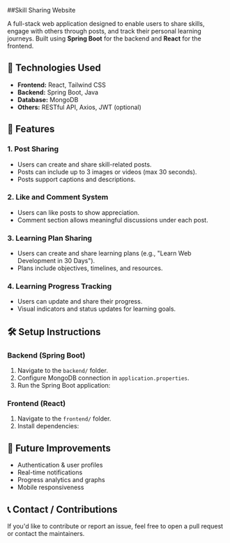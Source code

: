 ##Skill Sharing Website

A full-stack web application designed to enable users to share skills, engage with others through posts, and track their personal learning journeys. Built using **Spring Boot** for the backend and **React** for the frontend.

## 🔧 Technologies Used

- **Frontend:** React, Tailwind CSS
- **Backend:** Spring Boot, Java
- **Database:** MongoDB
- **Others:** RESTful API, Axios, JWT (optional)


## 🚀 Features

### 1. Post Sharing
- Users can create and share skill-related posts.
- Posts can include up to 3 images or videos (max 30 seconds).
- Posts support captions and descriptions.

### 2. Like and Comment System
- Users can like posts to show appreciation.
- Comment section allows meaningful discussions under each post.

### 3. Learning Plan Sharing
- Users can create and share learning plans (e.g., "Learn Web Development in 30 Days").
- Plans include objectives, timelines, and resources.

### 4. Learning Progress Tracking
- Users can update and share their progress.
- Visual indicators and status updates for learning goals.





## 🛠️ Setup Instructions

### Backend (Spring Boot)
1. Navigate to the `backend/` folder.
2. Configure MongoDB connection in `application.properties`.
3. Run the Spring Boot application:

### Frontend (React)
1. Navigate to the `frontend/` folder.
2. Install dependencies:




## 📌 Future Improvements

- Authentication & user profiles
- Real-time notifications
- Progress analytics and graphs
- Mobile responsiveness



## 📞 Contact / Contributions

If you'd like to contribute or report an issue, feel free to open a pull request or contact the maintainers.






